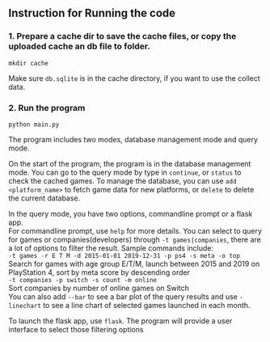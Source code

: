## Instruction for Running the code
### 1. Prepare a cache dir to save the cache files, or copy the uploaded cache an db file to folder. 
```
mkdir cache
```
Make sure ```db.sqlite``` is in the cache directory, if you want to use the collect data.
### 2. Run the program
```
python main.py
```
The program includes two modes, database management mode and query mode.  

On the start of the program, the program is in the database management mode. You can go to the query mode by type
in ```continue```, or ```status``` to check the cached games. To manage the database, you can use ```add <platform_name>```
to fetch game data for new platforms, or ```delete``` to delete the current database.  
  
In the query mode, you have two options, commandline prompt or a flask app.  
For commandline prompt, use ```help``` for more details. You can select to query for games or companies(developers) through
```-t games|companies```, there are a lot of options to filter the result. Sample commands include:  
```-t games -r E T M -d 2015-01-01 2019-12-31 -p ps4 -s meta -o top ```  
Search for games with age group E/T/M, launch between 2015 and 2019 on PlayStation 4, sort by meta score by descending order  
```-t companies -p switch -s count -m online```  
Sort companies by number of online games on Switch  
You can also add ```--bar``` to see a bar plot of the query results and use ```-linechart``` to see a line chart of 
selected games launched in each month.  
  
To launch the flask app, use ```flask```. The program will provide a user interface to select those filtering options